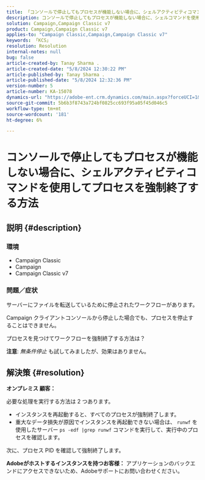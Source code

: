 ```yaml
---
title: 「コンソールで停止してもプロセスが機能しない場合に、シェルアクティビティコマンドを使用してプロセスを強制終了する方法」
description: コンソールで停止してもプロセスが機能しない場合に、シェルコマンドを使用してプロセスを強制終了する方法を説明します。
solution: Campaign,Campaign Classic v7
product: Campaign,Campaign Classic v7
applies-to: "Campaign Classic,Campaign,Campaign Classic v7"
keywords: 「KCS」
resolution: Resolution
internal-notes: null
bug: false
article-created-by: Tanay Sharma .
article-created-date: "5/8/2024 12:30:22 PM"
article-published-by: Tanay Sharma .
article-published-date: "5/8/2024 12:32:36 PM"
version-number: 5
article-number: KA-15078
dynamics-url: "https://adobe-ent.crm.dynamics.com/main.aspx?forceUCI=1&pagetype=entityrecord&etn=knowledgearticle&id=6a74b4bb-360d-ef11-9f8a-6045bd026dc7"
source-git-commit: 5b6b3f8743a724bf0825cc693f95a05f45d046c5
workflow-type: tm+mt
source-wordcount: '181'
ht-degree: 6%

---
```


# コンソールで停止してもプロセスが機能しない場合に、シェルアクティビティコマンドを使用してプロセスを強制終了する方法

## 説明 {#description}


### <b>環境</b>

- Campaign Classic
- Campaign
- Campaign Classic v7




### <b>問題／症状</b>

サーバーにファイルを転送しているために停止されたワークフローがあります。

Campaign クライアントコンソールから停止した場合でも、プロセスを停止することはできません。

プロセスを見つけてワークフローを強制終了する方法は？

<b>注意</b>: *無条件停止* も試してみましたが、効果はありません。


## 解決策 {#resolution}


<b>オンプレミス</b><b> 顧客：</b>

必要な処理を実行する方法は 2 つあります。

- インスタンスを再起動すると、すべてのプロセスが強制終了します。
- 重大なデータ損失が原因でインスタンスを再起動できない場合は、 `runwf` を使用したサーバー `ps -edf |grep runwf` コマンドを実行して、実行中のプロセスを確認します。


次に、プロセス PID を確認して強制終了します。

<b>Adobeがホストするインスタンスを持つお客様：</b> アプリケーションのバックエンドにアクセスできないため、Adobeサポートにお問い合わせください。

